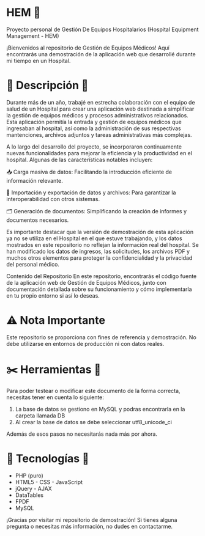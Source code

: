 # HEM 🏥
Proyecto personal de Gestión De Equipos Hospitalarios (Hospital Equipment Management - HEM)

¡Bienvenidos al repositorio de Gestión de Equipos Médicos! Aquí encontrarás una demostración de la aplicación web que desarrollé durante mi tiempo en un Hospital.

# 🤖 Descripción 🤖
Durante más de un año, trabajé en estrecha colaboración con el equipo de salud de un Hospital para crear una aplicación web destinada a simplificar la gestión de equipos médicos y procesos administrativos relacionados. 
Esta aplicación permitía la entrada y gestión de equipos médicos que ingresaban al hospital, así como la administración de sus respectivas mantenciones, archivos adjuntos y tareas administrativas más complejas.

A lo largo del desarrollo del proyecto, se incorporaron continuamente nuevas funcionalidades para mejorar la eficiencia y la productividad en el hospital. Algunas de las características notables incluyen:

📥 Carga masiva de datos: Facilitando la introducción eficiente de información relevante.

📜 Importación y exportación de datos y archivos: Para garantizar la interoperabilidad con otros sistemas.

🗂️ Generación de documentos: Simplificando la creación de informes y documentos necesarios.

Es importante destacar que la versión de demostración de esta aplicación ya no se utiliza en el Hospital en el que estuve trabajando, y los datos mostrados en este repositorio no reflejan la información real del hospital. 
Se han modificado los datos de ingresos, las solicitudes, los archivos PDF y muchos otros elementos para proteger la confidencialidad y la privacidad del personal médico.

Contenido del Repositorio
En este repositorio, encontrarás el código fuente de la aplicación web de Gestión de Equipos Médicos, junto con documentación detallada sobre su funcionamiento y cómo implementarla en tu propio entorno si así lo deseas.

# ⚠️ Nota Importante
Este repositorio se proporciona con fines de referencia y demostración. No debe utilizarse en entornos de producción ni con datos reales.

# ✂️ Herramientas 🔨
Para poder testear o modificar este documento de la forma correcta, necesitas tener en cuenta lo siguiente:

1. La base de datos se gestiono en MySQL y podras encontrarla en la carpeta llamada DB
2. Al crear la base de datos se debe seleccionar utf8_unicode_ci

Además de esos pasos no necesitarás nada más por ahora.

# 🦾 Tecnologías 🧠

* PHP (puro)
* HTML5 - CSS - JavaScript
* jQuery - AJAX
* DataTables
* FPDF
* MySQL

¡Gracias por visitar mi repositorio de demostración! Si tienes alguna pregunta o necesitas más información, no dudes en contactarme.
